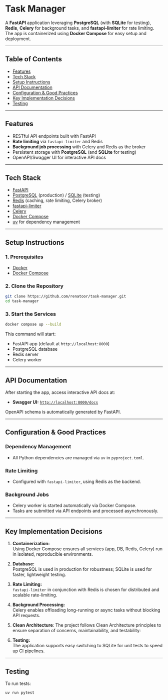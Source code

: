 # Task Manager

A **FastAPI** application leveraging **PostgreSQL** (with **SQLite** for testing), **Redis**, **Celery** for background tasks, and **fastapi-limiter** for rate limiting. The app is containerized using **Docker Compose** for easy setup and deployment.

---

## Table of Contents

- [Features](#features)
- [Tech Stack](#tech-stack)
- [Setup Instructions](#setup-instructions)
- [API Documentation](#api-documentation)
- [Configuration & Good Practices](#configuration--good-practices)
- [Key Implementation Decisions](#key-implementation-decisions)
- [Testing](#testing)

---

## Features

- RESTful API endpoints built with FastAPI
- **Rate limiting** via `fastapi-limiter` and Redis
- **Background job processing** with Celery and Redis as the broker
- Persistent storage with **PostgreSQL** (and **SQLite** for testing)
- OpenAPI/Swagger UI for interactive API docs

---

## Tech Stack

- [FastAPI](https://fastapi.tiangolo.com/)
- [PostgreSQL](https://www.postgresql.org/) (production) / [SQLite](https://www.sqlite.org/) (testing)
- [Redis](https://redis.io/) (caching, rate limiting, Celery broker)
- [fastapi-limiter](https://github.com/long2ice/fastapi-limiter)
- [Celery](https://docs.celeryproject.org/)
- [Docker Compose](https://docs.docker.com/compose/)
- [uv](https://python-poetry.org/) for dependency management

---

## Setup Instructions

### 1. Prerequisites

- [Docker](https://www.docker.com/)
- [Docker Compose](https://docs.docker.com/compose/)

### 2. Clone the Repository

```bash
git clone https://github.com/renatoor/task-manager.git
cd task-manager
```

### 3. Start the Services

```bash
docker compose up --build
```

This command will start:
- FastAPI app (default at `http://localhost:8000`)
- PostgreSQL database
- Redis server
- Celery worker

---

## API Documentation

After starting the app, access interactive API docs at:

- **Swagger UI:** [`http://localhost:8000/docs`](http://localhost:8000/docs)

OpenAPI schema is automatically generated by FastAPI.

---

## Configuration & Good Practices

### Dependency Management

- All Python dependencies are managed via `uv` in `pyproject.toml`.

### Rate Limiting

- Configured with `fastapi-limiter`, using Redis as the backend.

### Background Jobs

- Celery worker is started automatically via Docker Compose.
- Tasks are submitted via API endpoints and processed asynchronously.

---

## Key Implementation Decisions

1. **Containerization:**  
   Using Docker Compose ensures all services (app, DB, Redis, Celery) run in isolated, reproducible environments.

2. **Database:**  
   PostgreSQL is used in production for robustness; SQLite is used for faster, lightweight testing.

3. **Rate Limiting:**  
   `fastapi-limiter` in conjunction with Redis is chosen for distributed and scalable rate-limiting.

4. **Background Processing:**  
   Celery enables offloading long-running or async tasks without blocking API requests.

5. **Clean Architecture**:
   The project follows Clean Architecture principles to ensure separation of concerns, maintainability, and testability:

6. **Testing:**  
   The application supports easy switching to SQLite for unit tests to speed up CI pipelines.

---

## Testing

To run tests:

```bash
uv run pytest
```

